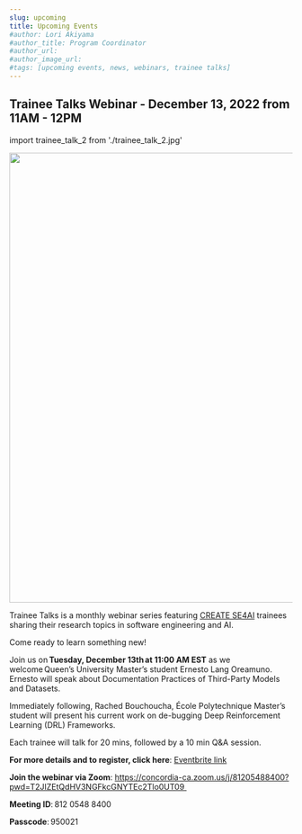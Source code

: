 ```yaml
---
slug: upcoming
title: Upcoming Events
#author: Lori Akiyama
#author_title: Program Coordinator 
#author_url: 
#author_image_url: 
#tags: [upcoming events, news, webinars, trainee talks]
---
```


## Trainee Talks Webinar - December 13, 2022 from 11AM - 12PM

import trainee_talk_2 from './trainee_talk_2.jpg'

<p class="trainee_talk_2"><img src={trainee_talk_2} width="800"/></p>

Trainee Talks is a monthly webinar series featuring [CREATE SE4AI](https://se4ai.org/) trainees sharing their research topics in software engineering and AI.   

Come ready to learn something new! 

Join us on **Tuesday, December 13th at 11:00 AM EST** as we welcome Queen’s University Master’s student Ernesto Lang Oreamuno.  Ernesto will speak about Documentation Practices of Third-Party Models and Datasets. 

Immediately following, Rached Bouchoucha, École Polytechnique Master’s student will present his current work on de-bugging Deep Reinforcement Learning (DRL) Frameworks. 

Each trainee will talk for 20 mins, followed by a 10 min Q&A session.  


**For more details and to register, click here**: [Eventbrite link](https://www.eventbrite.ca/e/documentation-practices-of-third-party-models-and-de-bugging-drl-frameworks-tickets-477554758137)

**Join the webinar via Zoom**: https://concordia-ca.zoom.us/j/81205488400?pwd=T2JIZEtQdHV3NGFkcGNYTEc2Tlo0UT09 

**Meeting ID**: 812 0548 8400 

**Passcode**: 950021 


